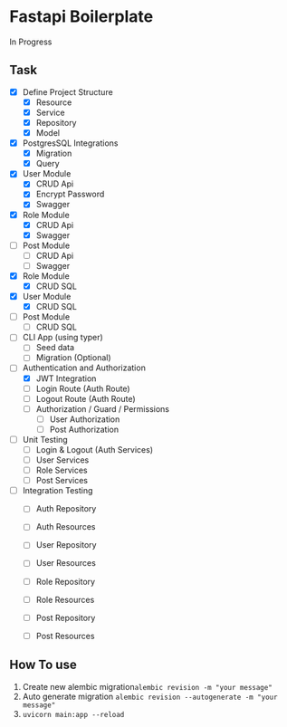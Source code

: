# Fastapi Boilerplate
In Progress

## Task
* [x] Define Project Structure
    * [x] Resource
    * [x] Service
    * [x] Repository
    * [x] Model
* [x] PostgresSQL Integrations
    * [x] Migration
    * [x] Query
* [x] User Module
    * [x] CRUD Api
    * [x] Encrypt Password
    * [x] Swagger
* [x] Role Module
    * [x] CRUD Api
    * [x] Swagger
* [ ] Post Module
    * [ ] CRUD Api
    * [ ] Swagger
* [x] Role Module
    * [x] CRUD SQL
* [x] User Module
    * [x] CRUD SQL
* [ ] Post Module
    * [ ] CRUD SQL
* [ ] CLI App (using typer)
    * [ ] Seed data
    * [ ] Migration (Optional)
* [ ] Authentication and Authorization
    * [x] JWT Integration
    * [ ] Login Route (Auth Route)
    * [ ] Logout Route (Auth Route)
    * [ ] Authorization / Guard / Permissions
        * [ ] User Authorization
        * [ ] Post Authorization
* [ ] Unit Testing
    * [ ] Login & Logout (Auth Services)
    * [ ] User Services
    * [ ] Role Services
    * [ ] Post Services
* [ ] Integration Testing
    * [ ] Auth Repository
    * [ ] Auth Resources
    * [ ] User Repository
    * [ ] User Resources
    * [ ] Role Repository
    * [ ] Role Resources
    * [ ] Post Repository
    * [ ] Post Resources


## How To use
1. Create new alembic migration`alembic revision -m "your message"`
1. Auto generate migration `alembic revision --autogenerate -m "your message"`
1. `uvicorn main:app --reload`